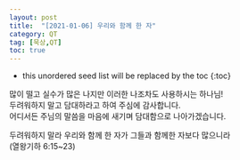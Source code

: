 ```yaml
---
layout: post
title:  "[2021-01-06] 우리와 함께 한 자"
category: QT
tag: [묵상,QT]
toc: true
---
```

* this unordered seed list will be replaced by the toc
{:toc}

많이 떨고 실수가 많은 나지만 이러한 나조차도 사용하시는 하나님!<br/>
두려워하지 말고 담대하라고 하여 주심에 감사합니다.<br/>
어디서든 주님의 말씀을 마음에 새기며 담대함으로 나아가겠습니다.

두려워하지 말라 우리와 함께 한 자가 그들과 함께한 자보다 많으니라<br/>
(열왕기하 6:15~23)